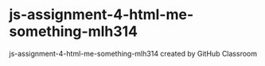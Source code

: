 # js-assignment-4-html-me-something-mlh314
js-assignment-4-html-me-something-mlh314 created by GitHub Classroom
